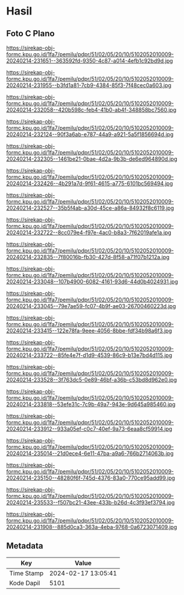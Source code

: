 # Hasil

## Foto C Plano

https://sirekap-obj-formc.kpu.go.id/1fa7/pemilu/pdpr/51/02/05/20/10/5102052010009-20240214-231651--363592fd-9350-4c87-a014-4efb1c92bd9d.jpg

https://sirekap-obj-formc.kpu.go.id/1fa7/pemilu/pdpr/51/02/05/20/10/5102052010009-20240214-231955--b3fd1a81-7cb9-4384-85f3-7f48cec0a603.jpg

https://sirekap-obj-formc.kpu.go.id/1fa7/pemilu/pdpr/51/02/05/20/10/5102052010009-20240214-232058--420b598c-feb4-41b0-ab4f-348858bc7560.jpg

https://sirekap-obj-formc.kpu.go.id/1fa7/pemilu/pdpr/51/02/05/20/10/5102052010009-20240214-232124--90f3a6ab-e787-44a9-a921-5a5f1856694d.jpg

https://sirekap-obj-formc.kpu.go.id/1fa7/pemilu/pdpr/51/02/05/20/10/5102052010009-20240214-232305--1461be21-0bae-4d2a-9b3b-de6ed964890d.jpg

https://sirekap-obj-formc.kpu.go.id/1fa7/pemilu/pdpr/51/02/05/20/10/5102052010009-20240214-232426--4b291a7d-9f61-4615-a775-6101bc569494.jpg

https://sirekap-obj-formc.kpu.go.id/1fa7/pemilu/pdpr/51/02/05/20/10/5102052010009-20240214-232527--35b5f4ab-a30d-45ce-a86a-84932f8c6119.jpg

https://sirekap-obj-formc.kpu.go.id/1fa7/pemilu/pdpr/51/02/05/20/10/5102052010009-20240214-232722--8cc079e4-f97e-4ac0-b8a3-7f62019afe1a.jpg

https://sirekap-obj-formc.kpu.go.id/1fa7/pemilu/pdpr/51/02/05/20/10/5102052010009-20240214-232835--7f80016b-fb30-427d-8f58-a71f07b1212a.jpg

https://sirekap-obj-formc.kpu.go.id/1fa7/pemilu/pdpr/51/02/05/20/10/5102052010009-20240214-233048--107b4900-6082-4161-93d6-44d0b4024931.jpg

https://sirekap-obj-formc.kpu.go.id/1fa7/pemilu/pdpr/51/02/05/20/10/5102052010009-20240214-233045--79e7ae59-fc07-4b9f-ae03-26700460223d.jpg

https://sirekap-obj-formc.kpu.go.id/1fa7/pemilu/pdpr/51/02/05/20/10/5102052010009-20240214-233415--122e78fa-9eee-4056-8bbe-fdf34b98a6f3.jpg

https://sirekap-obj-formc.kpu.go.id/1fa7/pemilu/pdpr/51/02/05/20/10/5102052010009-20240214-233722--85fe4e7f-d1d9-4539-86c9-b13e7bd4d115.jpg

https://sirekap-obj-formc.kpu.go.id/1fa7/pemilu/pdpr/51/02/05/20/10/5102052010009-20240214-233528--3f763dc5-0e89-46bf-a36b-c53bd8d962e0.jpg

https://sirekap-obj-formc.kpu.go.id/1fa7/pemilu/pdpr/51/02/05/20/10/5102052010009-20240214-233818--53efe31c-7c9b-49a7-943e-9d645a985460.jpg

https://sirekap-obj-formc.kpu.go.id/1fa7/pemilu/pdpr/51/02/05/20/10/5102052010009-20240214-233912--933a05ef-c0c7-40ef-9a73-6eaa8cf59914.jpg

https://sirekap-obj-formc.kpu.go.id/1fa7/pemilu/pdpr/51/02/05/20/10/5102052010009-20240214-235014--21d0ece4-6e11-47ba-a9a6-766b2714063b.jpg

https://sirekap-obj-formc.kpu.go.id/1fa7/pemilu/pdpr/51/02/05/20/10/5102052010009-20240214-235150--48280f6f-745d-4376-83a0-770ce95add99.jpg

https://sirekap-obj-formc.kpu.go.id/1fa7/pemilu/pdpr/51/02/05/20/10/5102052010009-20240214-235533--f507bc21-43ee-433b-b26d-4c3f93ef3794.jpg

https://sirekap-obj-formc.kpu.go.id/1fa7/pemilu/pdpr/51/02/05/20/10/5102052010009-20240214-231908--885d0ca3-363a-4eba-9768-0a6723071409.jpg


## Metadata

| Key        | Value               |
| ---------- | ------------------- |
| Time Stamp | 2024-02-17 13:05:41 |
| Kode Dapil | 5101                |



